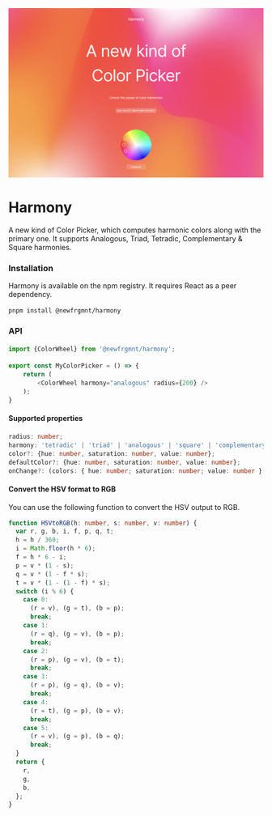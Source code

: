![Harmony](./assets/harmony.png)

# Harmony

A new kind of Color Picker, which computes harmonic colors along with the primary one. It supports Analogous, Triad, Tetradic, Complementary & Square harmonies.

### Installation

Harmony is available on the npm registry. It requires React as a peer dependency.

`pnpm install @newfrgmnt/harmony`

### API

```typescript
import {ColorWheel} from '@newfrgmnt/harmony';

export const MyColorPicker = () => {
    return (
        <ColorWheel harmony="analogous" radius={200} />
    );
}
```

#### Supported properties

```typescript
radius: number;
harmony: 'tetradic' | 'triad' | 'analogous' | 'square' | 'complementary';
color?: {hue: number, saturation: number, value: number};
defaultColor?: {hue: number, saturation: number, value: number};
onChange?: (colors: { hue: number; saturation: number; value: number }[]) => void;
```

#### Convert the HSV format to RGB

You can use the following function to convert the HSV output to RGB.

```typescript
function HSVtoRGB(h: number, s: number, v: number) {
  var r, g, b, i, f, p, q, t;
  h = h / 360;
  i = Math.floor(h * 6);
  f = h * 6 - i;
  p = v * (1 - s);
  q = v * (1 - f * s);
  t = v * (1 - (1 - f) * s);
  switch (i % 6) {
    case 0:
      (r = v), (g = t), (b = p);
      break;
    case 1:
      (r = q), (g = v), (b = p);
      break;
    case 2:
      (r = p), (g = v), (b = t);
      break;
    case 3:
      (r = p), (g = q), (b = v);
      break;
    case 4:
      (r = t), (g = p), (b = v);
      break;
    case 5:
      (r = v), (g = p), (b = q);
      break;
  }
  return {
    r,
    g,
    b,
  };
}
```